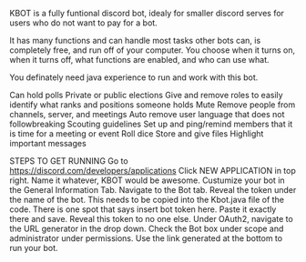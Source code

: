 KBOT is a fully funtional discord bot, idealy for smaller discord serves for users who do not want to pay for a bot.

It has many functions and can handle most tasks other bots can, is completely free, and run off of your computer. You choose when it turns on, when it turns off, what functions are enabled, and who can use what. 

You definately need java experience to run and work with this bot. 

Can hold polls
Private or public elections 
Give and remove roles to easily identify what ranks and positions someone holds
Mute
Remove people from channels, server, and meetings
Auto remove user language that does not followbreaking Scouting guidelines 
Set up and ping/remind members that it is time for a meeting or event 
Roll dice 
Store and give files 
Highlight important messages

STEPS TO GET RUNNING
Go to https://discord.com/developers/applications
Click NEW APPLICATION in top right.
Name it whatever, KBOT would be awesome. 
Custumize your bot in the General Information Tab. 
Navigate to the Bot tab. 
Reveal the token under the name of the bot. This needs to be copied into the Kbot.java file of the code. 
There is one spot that says insert bot token here. Paste it exactly there and save. Reveal this token to no one else. 
Under OAuth2, navigate to the URL generator in the drop down. 
Check the Bot box under scope and administrator under permissions. 
Use the link generated at the bottom to run your bot. 
